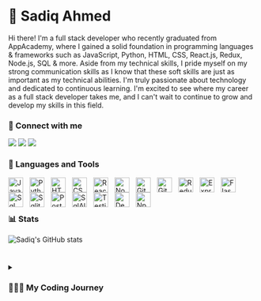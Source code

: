 <h1 align="left">👾 Sadiq Ahmed</h1>
<p align="left">Hi there! I'm a full stack developer who recently graduated from AppAcademy, where I gained a solid foundation in programming languages & frameworks such as JavaScript, Python, HTML, CSS, React.js, Redux, Node.js, SQL & more. Aside from my technical skills, I pride myself on my strong communication skills as I know that these soft skills are just as important as my technical abilities. I'm truly passionate about technology and dedicated to continuous learning. I'm excited to see where my career as a full stack developer takes me, and I can't wait to continue to grow and develop my skills in this field.</p>

### 🔗 Connect with me
[<img src="https://img.shields.io/badge/linkedin-%230077B5.svg?&style=for-the-badge&logo=linkedin&logoColor=white" />](https://www.linkedin.com/in/sadiqaxxmed/)
[<img src="https://img.shields.io/badge/angel%20list-%23000000.svg?&style=for-the-badge&logo=angellist&logoColor=white" />](https://wellfound.com/u/sadiq-ahmed-10)
[<img src="https://img.shields.io/badge/instagram-%23E4405F.svg?&style=for-the-badge&logo=instagram&logoColor=white" />](https://www.instagram.com/offsznahmed/)





### 🧰 Languages and Tools
<img align="left" alt="JavaScript" width="30px" style="padding-right:10px;" src="https://cdn.jsdelivr.net/gh/devicons/devicon/icons/javascript/javascript-plain.svg" />
<img align="left" alt="Python" width="30px" style="padding-right:10px;" src="https://cdn.jsdelivr.net/gh/devicons/devicon/icons/python/python-plain.svg" />
<img align="left" alt="HTML" width="30px" style="padding-right:10px;" src="https://cdn.jsdelivr.net/gh/devicons/devicon/icons/html5/html5-plain.svg" />
<img align="left" alt="CSS" width="30px" style="padding-right:10px;" src="https://cdn.jsdelivr.net/gh/devicons/devicon/icons/css3/css3-plain.svg" />
<img align="left" alt="React" width="30px" style="padding-right:10px;" src="https://cdn.jsdelivr.net/gh/devicons/devicon/icons/react/react-original.svg" />
<img align="left" alt="NodeJS" width="30px" style="padding-right:10px;" src="https://cdn.jsdelivr.net/gh/devicons/devicon/icons/nodejs/nodejs-original.svg" />
<img align="left" alt="Git" width="30px" style="padding-right:10px;" src="https://cdn.jsdelivr.net/gh/devicons/devicon/icons/git/git-original.svg" />
<img align="left" alt="GitHub" width="30px" style="padding-right:10px;" src="https://cdn.jsdelivr.net/gh/devicons/devicon/icons/github/github-original.svg" />
<img align="left" alt="Redux" width="30px" style="padding-right:10px;" src="https://cdn.jsdelivr.net/gh/devicons/devicon/icons/redux/redux-original.svg" />
<img align="left" alt="Express.js" width="30px" style="padding-right:10px;" src="https://cdn.jsdelivr.net/gh/devicons/devicon/icons/express/express-original.svg" />
<img align="left" alt="Flask" width="30px" style="padding-right:10px;" src="https://cdn.jsdelivr.net/gh/devicons/devicon/icons/flask/flask-original.svg" />
<img align="left" alt="Sql" width="30px" style="padding-right:10px;" src="https://cdn.jsdelivr.net/gh/devicons/devicon/icons/mysql/mysql-plain.svg" />
<img align="left" alt="Sqlite" width="30px" style="padding-right:10px;" src="https://cdn.jsdelivr.net/gh/devicons/devicon/icons/sqlite/sqlite-plain.svg" />
<img align="left" alt="PostgreSQL" width="30px" style="padding-right:10px;" src="https://cdn.jsdelivr.net/gh/devicons/devicon/icons/postgresql/postgresql-plain.svg" />
<img align="left" alt="SqlAlchemy" width="30px" style="padding-right:10px;" src="https://cdn.jsdelivr.net/gh/devicons/devicon/icons/sqlalchemy/sqlalchemy-plain.svg" />
<img align="left" alt="Testing" width="30px" style="padding-right:10px;" src="https://cdn.jsdelivr.net/gh/devicons/devicon/icons/jest/jest-plain.svg" />
<img align="left" alt="Deployment" width="30px" style="padding-right:10px;" src="https://cdn.jsdelivr.net/gh/devicons/devicon/icons/docker/docker-plain.svg" />
<img align="left" alt="Npm" width="30px" style="padding-right:10px;" src="https://cdn.jsdelivr.net/gh/devicons/devicon/icons/npm/npm-original-wordmark.svg" />

<br>


<br>
<br>

### 📊 Stats

![Sadiq's GitHub stats](https://github-readme-stats.vercel.app/api?username=sadiqaxxmed&theme=transparent&show_icons=true)

#

<details>
 <summary><h3>🧑🏾‍💻 My Coding Journey</h3></summary>
  
   Hey there! I'm Sadiq Ahmed, a passionate full-stack software engineer. It's incredible to think that my journey into this field wasn't what I initially envisioned while growing up. My heart was set on sports or the health industry, but after an internship at the hospital, I realized it wasn't the right fit for me in the long run. So, I decided to explore other possibilities, keeping an eye out for that one thing that would truly inspire me.


As fate would have it, I enrolled in college and took an introductory Java programming class. At first, everything seemed foreign and challenging, and I didn't perform as well as I hoped. However, that experience ignited a spark within me, and I knew I couldn't let it go. I decided to give it another shot, and with determination and preparation, I aced the class. That's when I knew computer science was the path I wanted to pursue.

To gain further validation and insight into the field, I took a C++ programming class and aced that too. It solidified my belief that becoming a software engineer was the right choice for me. I sought advice from a friend who is a software engineer at Snapchat, and he mentioned boot camps as a legitimate path to getting hired. That conversation sealed the deal, and I decided to take the leap.

I recently graduated from App Academy, and I couldn't be more excited about my journey into the world of software engineering. The challenges, the learning, and the opportunities to create meaningful projects have been incredibly rewarding. I'm eager to continue growing and contributing to the tech industry.

As a full-stack software engineer, I'm ready to tackle new challenges, create innovative solutions, and bring my unique perspective to the table. I'm grateful for the twists and turns that led me here, and I can't wait to see where this adventure takes me next.

